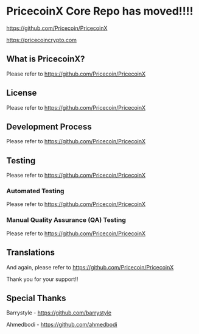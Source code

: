 PricecoinX Core Repo has moved!!!!
=====================================

https://github.com/Pricecoin/PricecoinX

https://pricecoincrypto.com

What is PricecoinX?
----------------

Please refer to https://github.com/Pricecoin/PricecoinX

License
-------

Please refer to https://github.com/Pricecoin/PricecoinX

Development Process
-------------------

Please refer to https://github.com/Pricecoin/PricecoinX

Testing
-------

Please refer to https://github.com/Pricecoin/PricecoinX

### Automated Testing

Please refer to https://github.com/Pricecoin/PricecoinX

### Manual Quality Assurance (QA) Testing

Please refer to https://github.com/Pricecoin/PricecoinX

Translations
------------

And again, please refer to https://github.com/Pricecoin/PricecoinX


Thank you for your support!!

Special Thanks
------------

Barrystyle - https://github.com/barrystyle

Ahmedbodi - https://github.com/ahmedbodi
